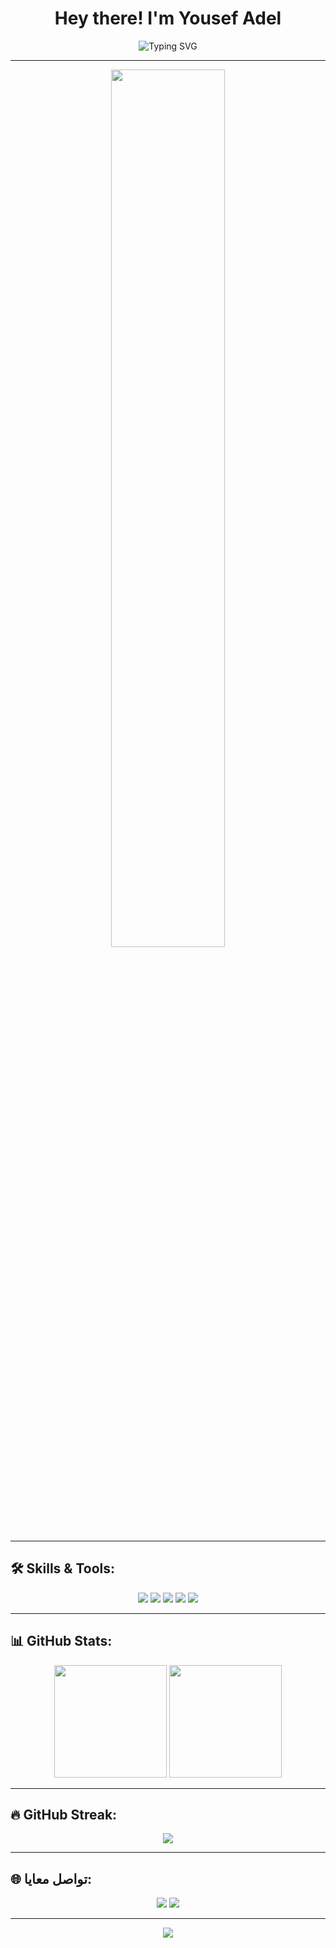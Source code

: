 <h1 align="center">Hey there! I'm Yousef Adel</h1>

<p align="center">
  <img src="https://readme-typing-svg.demolab.com?font=Fira+Code&pause=1000&color=36BCF7&width=435&lines=Embedded+Systems+Engineer;IoT+Lover+%26+Maker;AVR%2C+ESP8266%2C+Arduino+Fan" alt="Typing SVG" />
</p>

---

<p align="center">
  <img src="https://media.giphy.com/media/qgQUggAC3Pfv687qPC/giphy.gif" width="60%" />
</p>

---

## 🛠️ Skills & Tools:
<p align="center">
  <img src="https://img.shields.io/badge/C-00599C?style=for-the-badge&logo=c&logoColor=white" />
  <img src="https://img.shields.io/badge/Arduino-00979D?style=for-the-badge&logo=arduino&logoColor=white" />
  <img src="https://img.shields.io/badge/ESP8266-000000?style=for-the-badge" />
  <img src="https://img.shields.io/badge/MQTT-purple?style=for-the-badge&logo=mqtt&logoColor=white" />
  <img src="https://img.shields.io/badge/Firebase-FFCA28?style=for-the-badge&logo=firebase&logoColor=black" />
</p>

---

## 📊 GitHub Stats:

<p align="center">
  <img src="https://github-readme-stats.vercel.app/api?username=yousefadel&show_icons=true&theme=radical" height="180"/>
  <img src="https://github-readme-stats.vercel.app/api/top-langs/?username=yousefadel&layout=compact&theme=radical" height="180"/>
</p>

---

## 🔥 GitHub Streak:

<p align="center">
  <img src="https://streak-stats.demolab.com?user=yousefadel&theme=highcontrast&hide_border=false" />
</p>

---

## 🌐 تواصل معايا:

<p align="center">
  <a href="mailto:youremail@example.com"><img src="https://img.shields.io/badge/Gmail-D14836?style=for-the-badge&logo=gmail&logoColor=white" /></a>
  <a href="https://linkedin.com/in/yourprofile"><img src="https://img.shields.io/badge/LinkedIn-0077B5?style=for-the-badge&logo=linkedin&logoColor=white" /></a>
</p>

---

<p align="center">
  <img src="https://komarev.com/ghpvc/?username=yousefadel&label=Profile%20views&color=0e75b6&style=flat" />
</p>
